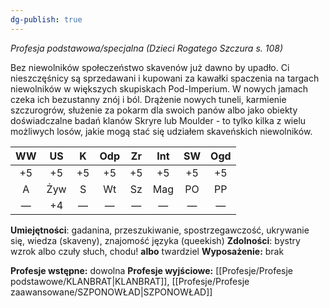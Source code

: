 ```yaml
---
dg-publish: true
---
```

*Profesja podstawowa/specjalna (Dzieci Rogatego Szczura s. 108)*

Bez niewolników społeczeństwo skavenów już dawno by upadło. Ci nieszczęśnicy są sprzedawani i kupowani za kawałki spaczenia na targach niewolników w większych skupiskach Pod-Imperium. W nowych jamach czeka ich bezustanny znój i ból. Drążenie nowych tuneli, karmienie szczurogrów, służenie za pokarm dla swoich panów albo jako obiekty doświadczalne badań klanów Skryre lub Moulder - to tylko kilka z wielu możliwych losów, jakie mogą stać się udziałem skaveńskich niewolników.

| WW  | US  |  K  | Odp | Zr  | Int | SW  | Ogd |
|:---:|:---:|:---:|:---:|:---:|:---:|:---:|:---:|
| +5  | +5  | +5  | +5  | +5  | +5  | +5  | +5  |
|  A  | Żyw |  S  | Wt  | Sz  | Mag | PO  | PP  |
|  —  | +4  |  —  |  —  |  —  |  —  |  —  |  —  |
**Umiejętności**: gadanina, przeszukiwanie, spostrzegawczość, ukrywanie się, wiedza (skaveny), znajomość języka (queekish)
**Zdolności**: bystry wzrok albo czuły słuch, chodu! **albo** twardziel
**Wyposażenie:** brak

**Profesje wstępne:** dowolna
**Profesje wyjściowe:** [[Profesje/Profesje podstawowe/KLANBRAT\|KLANBRAT]], [[Profesje/Profesje zaawansowane/SZPONOWŁAD\|SZPONOWŁAD]]